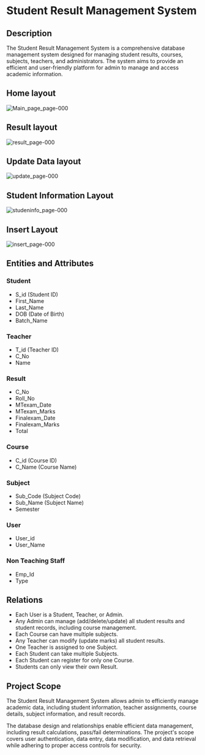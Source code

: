 # Student Result Management System

## Description

The Student Result Management System is a comprehensive database management system designed for managing student results, courses, subjects, teachers, and administrators. The system aims to provide an efficient and user-friendly platform for admin to manage and access academic information.

## Home layout
![Main_page_page-000](https://github.com/00akash/Student_result_management/assets/76787526/b24007e0-ba24-4eb1-b231-60930fffa0bc)

## Result layout
![result_page-000](https://github.com/00akash/Student_result_management/assets/76787526/a22cfc44-0ddb-4c2b-9607-e1d7d4a4d2e5)

## Update Data layout
![update_page-000](https://github.com/00akash/Student_result_management/assets/76787526/c6cad9c1-204c-4bfe-97b9-c451917a200a)

## Student Information Layout
![studeninfo_page-000](https://github.com/00akash/Student_result_management/assets/76787526/a3e57b50-d75f-44ee-8fbe-c2e85213bfee)

## Insert Layout
![insert_page-000](https://github.com/00akash/Student_result_management/assets/76787526/b6a07b87-218f-4df8-9921-45c9279e7688)

## Entities and Attributes

### Student
- S_id (Student ID)
- First_Name
- Last_Name
- DOB (Date of Birth)
- Batch_Name

### Teacher
- T_id (Teacher ID)
- C_No
- Name

### Result
- C_No
- Roll_No
- MTexam_Date
- MTexam_Marks
- Finalexam_Date
- Finalexam_Marks
- Total

### Course
- C_id (Course ID)
- C_Name (Course Name)

### Subject
- Sub_Code (Subject Code)
- Sub_Name (Subject Name)
- Semester

### User
- User_id
- User_Name

### Non Teaching Staff
- Emp_Id
- Type
  
## Relations

- Each User is a Student, Teacher, or Admin.
- Any Admin can manage (add/delete/update) all student results and student records, including course management.
- Each Course can have multiple subjects.
- Any Teacher can modify (update marks) all student results.
- One Teacher is assigned to one Subject.
- Each Student can take multiple Subjects.
- Each Student can register for only one Course.
- Students can only view their own Result.

## Project Scope

The Student Result Management System allows admin to efficiently manage academic data, including student information, teacher assignments, course details, subject information, and result records.

The database design and relationships enable efficient data management, including result calculations, pass/fail determinations. The project's scope covers user authentication, data entry, data modification, and data retrieval while adhering to proper access controls for security.


